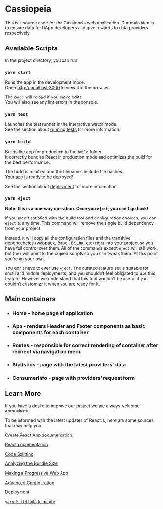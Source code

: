 # Cassiopeia
This is a source code for the Cassiopeia web application. Our main idea is to ensure data for DApp developers and give rewards to data providers respectively.   

## Available Scripts

In the project directory, you can run:

### `yarn start`

Runs the app in the development mode.<br />
Open [http://localhost:3000](http://localhost:3000) to view it in the browser.

The page will reload if you make edits.<br />
You will also see any lint errors in the console.

### `yarn test`

Launches the test runner in the interactive watch mode.<br />
See the section about [running tests](https://facebook.github.io/create-react-app/docs/running-tests) for more information.

### `yarn build`

Builds the app for production to the `build` folder.<br />
It correctly bundles React in production mode and optimizes the build for the best performance.

The build is minified and the filenames include the hashes.<br />
Your app is ready to be deployed!

See the section about [deployment](https://facebook.github.io/create-react-app/docs/deployment) for more information.

### `yarn eject`

**Note: this is a one-way operation. Once you `eject`, you can’t go back!**

If you aren’t satisfied with the build tool and configuration choices, you can `eject` at any time. This command will remove the single build dependency from your project.

Instead, it will copy all the configuration files and the transitive dependencies (webpack, Babel, ESLint, etc) right into your project so you have full control over them. All of the commands except `eject` will still work, but they will point to the copied scripts so you can tweak them. At this point you’re on your own.

You don’t have to ever use `eject`. The curated feature set is suitable for small and middle deployments, and you shouldn’t feel obligated to use this feature. However we understand that this tool wouldn’t be useful if you couldn’t customize it when you are ready for it.


## Main containers 
* ### Home -  home page of application
* ### App - renders Header and Footer components as basic components for each container
* ### Routes - responsible for correct rendering of container after redirect via navigation menu
* ### Statistics - page with the latest providers' data
* ### ConsumerInfo - page with providers' request form


## Learn More

If you have a desire to improve our project we are always welcome enthusiasts.

To be informed with the latest updates of React.js, here are some sources that may help you.

 [Create React App documentation](https://facebook.github.io/create-react-app/docs/getting-started).

[React documentation](https://reactjs.org/)

[Code Splitting](https://facebook.github.io/create-react-app/docs/code-splitting)

 [Analyzing the Bundle Size](https://facebook.github.io/create-react-app/docs/analyzing-the-bundle-size)

 [Making a Progressive Web App](https://facebook.github.io/create-react-app/docs/making-a-progressive-web-app)


[Advanced Configuration](https://facebook.github.io/create-react-app/docs/advanced-configuration)

[Deployment](https://facebook.github.io/create-react-app/docs/deployment)

[`yarn build` fails to minify](https://facebook.github.io/create-react-app/docs/troubleshooting#npm-run-build-fails-to-minify)
